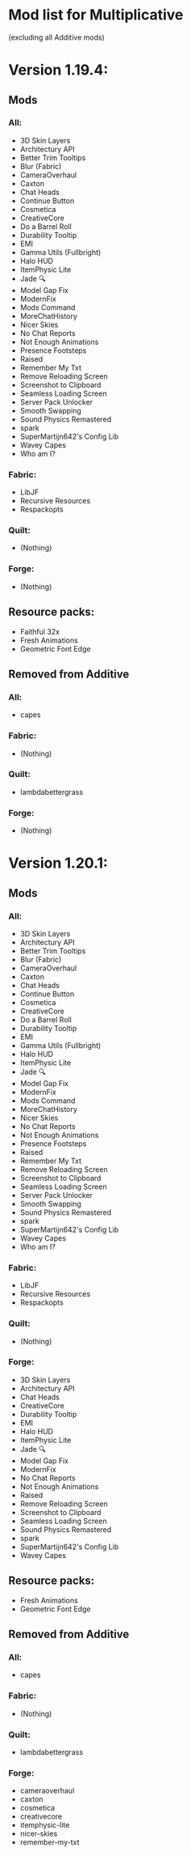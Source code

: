 # Mod list for Multiplicative

(excluding all Additive mods)


# Version 1.19.4:

## Mods

### All:
- 3D Skin Layers
- Architectury API
- Better Trim Tooltips
- Blur (Fabric)
- CameraOverhaul
- Caxton
- Chat Heads
- Continue Button
- Cosmetica
- CreativeCore
- Do a Barrel Roll
- Durability Tooltip
- EMI
- Gamma Utils (Fullbright)
- Halo HUD
- ItemPhysic Lite
- Jade 🔍
- Model Gap Fix
- ModernFix
- Mods Command
- MoreChatHistory
- Nicer Skies
- No Chat Reports
- Not Enough Animations
- Presence Footsteps
- Raised
- Remember My Txt
- Remove Reloading Screen
- Screenshot to Clipboard
- Seamless Loading Screen 
- Server Pack Unlocker
- Smooth Swapping
- Sound Physics Remastered
- spark
- SuperMartijn642's Config Lib
- Wavey Capes
- Who am I?

### Fabric:
- LibJF
- Recursive Resources
- Respackopts

### Quilt:
- (Nothing)

### Forge:
- (Nothing)

## Resource packs:
- Faithful 32x
- Fresh Animations
- Geometric Font Edge

## Removed from Additive

### All:
- capes

### Fabric:
- (Nothing)

### Quilt:
- lambdabettergrass

### Forge:
- (Nothing)


# Version 1.20.1:

## Mods

### All:
- 3D Skin Layers
- Architectury API
- Better Trim Tooltips
- Blur (Fabric)
- CameraOverhaul
- Caxton
- Chat Heads
- Continue Button
- Cosmetica
- CreativeCore
- Do a Barrel Roll
- Durability Tooltip
- EMI
- Gamma Utils (Fullbright)
- Halo HUD
- ItemPhysic Lite
- Jade 🔍
- Model Gap Fix
- ModernFix
- Mods Command
- MoreChatHistory
- Nicer Skies
- No Chat Reports
- Not Enough Animations
- Presence Footsteps
- Raised
- Remember My Txt
- Remove Reloading Screen
- Screenshot to Clipboard
- Seamless Loading Screen 
- Server Pack Unlocker
- Smooth Swapping
- Sound Physics Remastered
- spark
- SuperMartijn642's Config Lib
- Wavey Capes
- Who am I?

### Fabric:
- LibJF
- Recursive Resources
- Respackopts

### Quilt:
- (Nothing)

### Forge:
- 3D Skin Layers
- Architectury API
- Chat Heads
- CreativeCore
- Durability Tooltip
- EMI
- Halo HUD
- ItemPhysic Lite
- Jade 🔍
- Model Gap Fix
- ModernFix
- No Chat Reports
- Not Enough Animations
- Raised
- Remove Reloading Screen
- Screenshot to Clipboard
- Seamless Loading Screen 
- Sound Physics Remastered
- spark
- SuperMartijn642's Config Lib
- Wavey Capes

## Resource packs:
- Fresh Animations
- Geometric Font Edge

## Removed from Additive

### All:
- capes

### Fabric:
- (Nothing)

### Quilt:
- lambdabettergrass

### Forge:
- cameraoverhaul
- caxton
- cosmetica
- creativecore
- itemphysic-lite
- nicer-skies
- remember-my-txt
